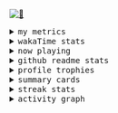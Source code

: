 [![🐙](https://hits.seeyoufarm.com/api/count/incr/badge.svg?url=https%3A%2F%2Fgithub.com%2Fktnkk%2Fhit-counter&count_bg=%23070707&title_bg=%23070707&icon=&icon_color=%23E7E7E7&title=visitors&edge_flat=true)](https://hits.seeyoufarm.com)

<details>
  <summary> <samp>my metrics</samp></summary>
  
  <br>
  
 ![🐳](https://github.com/kkhys/kkhys/blob/main/github-metrics.svg)
  
  ***
</details>

<details>
  <summary> <samp>wakaTime stats</samp></summary>
  
  <br>
  
<!--START_SECTION:waka-->
![Code Time](http://img.shields.io/badge/Code%20Time-5%2C234%20hrs%2015%20mins-blue)

**🐱 My GitHub Data** 

> 📦 5.2 MB Used in GitHub's Storage 
 > 
> 🏆 2,797 Contributions in the Year 2024
 > 
> 💼 Opted to Hire
 > 
> 📜 9 Public Repositories 
 > 
> 🔑 23 Private Repositories 
 > 
**I'm a Night 🦉** 

```text
🌞 Morning                11808 commits       ███████░░░░░░░░░░░░░░░░░░   28.20 % 
🌆 Daytime                8475 commits        █████░░░░░░░░░░░░░░░░░░░░   20.24 % 
🌃 Evening                18686 commits       ███████████░░░░░░░░░░░░░░   44.62 % 
🌙 Night                  2909 commits        ██░░░░░░░░░░░░░░░░░░░░░░░   06.95 % 
```
📅 **I'm Most Productive on Sunday** 

```text
Monday                   4675 commits        ███░░░░░░░░░░░░░░░░░░░░░░   11.16 % 
Tuesday                  5676 commits        ███░░░░░░░░░░░░░░░░░░░░░░   13.55 % 
Wednesday                5826 commits        ███░░░░░░░░░░░░░░░░░░░░░░   13.91 % 
Thursday                 5906 commits        ████░░░░░░░░░░░░░░░░░░░░░   14.10 % 
Friday                   6097 commits        ████░░░░░░░░░░░░░░░░░░░░░   14.56 % 
Saturday                 6383 commits        ████░░░░░░░░░░░░░░░░░░░░░   15.24 % 
Sunday                   7315 commits        ████░░░░░░░░░░░░░░░░░░░░░   17.47 % 
```


📊 **This Week I Spent My Time On** 

```text
🕑︎ Time Zone: Asia/Tokyo

💬 Programming Languages: 
Other                    34 hrs 37 mins      ████████████████░░░░░░░░░   65.51 % 
Java                     12 hrs 52 mins      ██████░░░░░░░░░░░░░░░░░░░   24.35 % 
SQL                      1 hr 31 mins        █░░░░░░░░░░░░░░░░░░░░░░░░   02.88 % 
HTML                     1 hr 15 mins        █░░░░░░░░░░░░░░░░░░░░░░░░   02.39 % 
TypeScript               44 mins             ░░░░░░░░░░░░░░░░░░░░░░░░░   01.40 % 

🔥 Editors: 
Chrome                   37 hrs 48 mins      ██████████████████░░░░░░░   71.53 % 
IntelliJ IDEA            14 hrs 25 mins      ███████░░░░░░░░░░░░░░░░░░   27.29 % 
DataGrip                 37 mins             ░░░░░░░░░░░░░░░░░░░░░░░░░   01.17 % 

💻 Operating System: 
Mac                      52 hrs 51 mins      █████████████████████████   100.00 % 
```


 Last Updated on 2024/12/05 18:46:34 UTC
<!--END_SECTION:waka-->
  
  ***
</details>


<details>
  <summary> <samp>now playing</samp></summary>
  
  <br>
 
 [![🐟](https://spotify-github-profile.vercel.app/api/view?uid=31ryofms4dnv7mrohhepo4c4zgqu&cover_image=true&theme=default&show_offline=false&background_color=121212&bar_color=53b14f&bar_color_cover=false)](https://open.spotify.com/user/31ryofms4dnv7mrohhepo4c4zgqu)
  
  ***
</details>

<details>
  <summary> <samp>github readme stats</samp></summary>
  
  <br>
  
 <p align="left"> 
  <img alt="🐠" src="https://github-readme-stats.vercel.app/api?username=kkhys&count_private=true&show_icons=true&theme=dark&include_all_commits=true" />
  <img alt="🐟" src="https://github-readme-stats.vercel.app/api/top-langs/?username=kkhys&layout=compact&theme=dark&langs_count=10&hide=HTML,CSS,SCSS" />
</p>
  
  ***
</details>

<details>
  <summary> <samp>profile trophies</samp></summary>
  
  <br>
  
  [![🐬](https://github-profile-trophy.vercel.app/?username=kkhys&rank=SECRET,SSS,SS,S,AAA,AA,A&theme=darkhub&row=1&margin-w=10&no-bg=true)](https://github.com/ryo-ma/github-profile-trophy)
  
  ***
</details>

<details>
  <summary> <samp>summary cards</samp></summary>
  
  <br>
  
  ![🐋](https://github-profile-summary-cards.vercel.app/api/cards/profile-details?username=kkhys&theme=github_dark)
  ![🦑](https://github-profile-summary-cards.vercel.app/api/cards/repos-per-language?username=kkhys&theme=github_dark)
  ![🦭](https://github-profile-summary-cards.vercel.app/api/cards/most-commit-language?username=kkhys&theme=github_dark)
  ![🦀](https://github-profile-summary-cards.vercel.app/api/cards/stats?username=kkhys&theme=github_dark)
  ![🦈](https://github-profile-summary-cards.vercel.app/api/cards/productive-time?username=kkhys&theme=github_dark)
  
  ***
</details>

<details>
  <summary> <samp>streak stats</samp></summary>
  
  <br>
  
  [![🐠](http://github-readme-streak-stats.herokuapp.com?user=kkhys&theme=dark)](https://git.io/streak-stats)
  
  ***
</details>

<details>
  <summary> <samp>activity graph</samp></summary>
  
  <br>
  
  [![🐡](https://github-readme-activity-graph.vercel.app/graph?username=kkhys&theme=xcode)](https://github.com/ashutosh00710/github-readme-activity-graph)
  
  ***
</details>

